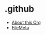 # .github

- [About this Org](https://github.com/DevCoffeeOps)
- [FileMeta](https://github.com/DevCoffeeOps/FileMeta)

